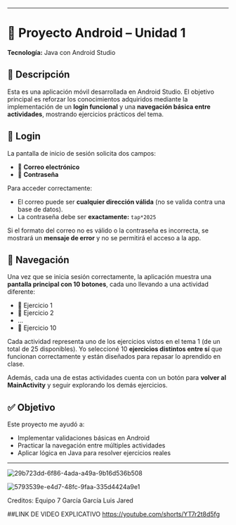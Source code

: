 
---

# 📱 Proyecto Android – Unidad 1

**Tecnología:** Java con Android Studio

## 📌 Descripción

Esta es una aplicación móvil desarrollada en Android Studio. El objetivo principal es reforzar los conocimientos adquiridos mediante la implementación de un **login funcional** y una **navegación básica entre actividades**, mostrando ejercicios prácticos del tema.

## 🔐 Login

La pantalla de inicio de sesión solicita dos campos:

* 📧 **Correo electrónico**
* 🔑 **Contraseña**

Para acceder correctamente:

* El correo puede ser **cualquier dirección válida** (no se valida contra una base de datos).
* La contraseña debe ser **exactamente:** `tap*2025`

Si el formato del correo no es válido o la contraseña es incorrecta, se mostrará un **mensaje de error** y no se permitirá el acceso a la app.

## 🧭 Navegación

Una vez que se inicia sesión correctamente, la aplicación muestra una **pantalla principal con 10 botones**, cada uno llevando a una actividad diferente:

* 🔘 Ejercicio 1
* 🔘 Ejercicio 2
* …
* 🔘 Ejercicio 10

Cada actividad representa uno de los ejercicios vistos en el tema 1 (de un total de 25 disponibles). Yo seleccioné 10 **ejercicios distintos entre sí** que funcionan correctamente y están diseñados para repasar lo aprendido en clase.

Además, cada una de estas actividades cuenta con un botón para **volver al MainActivity** y seguir explorando los demás ejercicios.

## ✅ Objetivo

Este proyecto me ayudó a:

* Implementar validaciones básicas en Android
* Practicar la navegación entre múltiples actividades
* Aplicar lógica en Java para resolver ejercicios reales

---

![29b723dd-6f86-4ada-a49a-9b16d536b508](https://github.com/user-attachments/assets/9c9d989b-0e50-423a-af47-6dff2c033ae2)

![5793539e-e4d7-48fc-9faa-335d4424a9e1](https://github.com/user-attachments/assets/cb632e30-2b32-41df-8c2d-9878e94fcccc)


Creditos:
Equipo 7 García García Luis Jared

##LINK DE VIDEO EXPLICATIVO
https://youtube.com/shorts/YT7r2t8d5fg






